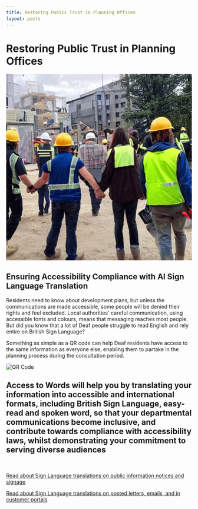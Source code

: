 ```yaml
---
title: Restoring Public Trust in Planning Offices
layout: posts
---
```


# Restoring Public Trust in Planning Offices

![Construction site](/posts/images/construction-site-protest.png)

## Ensuring Accessibility Compliance with AI Sign Language Translation

Residents need to know about development plans, but unless the communications are made accessible, some people will be denied their rights and feel excluded.  Local authorities' careful communication, using accessible fonts and colours, means that messaging reaches most people.  But did you know that a lot of Deaf people struggle to read English and rely entire on British Sign Language?

Something as simple as a QR code can help Deaf residents have access to the same information as everyone else, enabling them to partake in the planning process during the consultation period.

![QR Code](/posts/images/qr-contact.png)

## Access to Words will help you by translating your information into accessible and international formats, including British Sign Language, easy-read and spoken word, so that your departmental communications become inclusive, and contribute towards compliance with accessibility laws, whilst demonstrating your commitment to serving diverse audiences

<br/>

[Read about Sign Language translations on public information notices and signage](/solutions/gazette)

[Read about Sign Language translations on posted letters, emails, and in customer portals](/solutions/correspondent)
